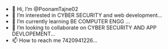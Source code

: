 - 👋 Hi, I’m @PoonamTajne02
- 👀 I’m interested in CYBER SECURITY and web development...
- 🌱 I’m currently learning BE COMPUTER ENGG ...
- 💞️ I’m looking to collaborate on CYBER SECURITY AND APP DEVLOPEMENT...
- 📫 How to reach me  7420941226...

<!---
PoonamTajne02/PoonamTajne02 is a ✨ special ✨ repository because its `README.md` (this file) appears on your GitHub profile.
You can click the Preview link to take a look at your changes.
--->
